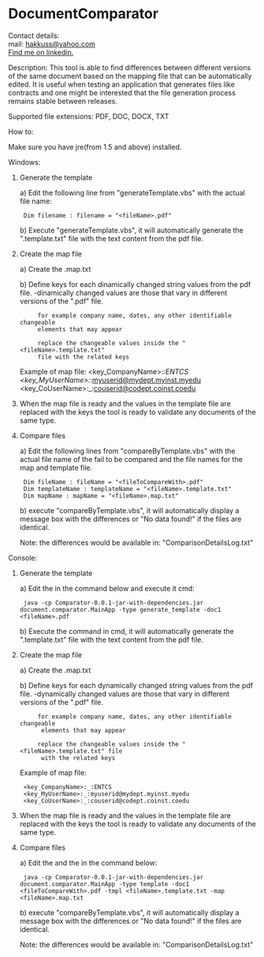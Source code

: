 DocumentComparator
==================

Contact details:<br>
mail: hakkuss@yahoo.com<br>
<a href="http://www.linkedin.com/pub/mircea-sirghi/32/6b5/700/" target="_blank">Find me on linkedin.</a>

Description: 
	This tool is able to find differences between different versions of the same document based on the mapping file that can be automatically edited. 
	It is useful when testing an application that generates files like contracts and one might be interested that the file generation process remains
	stable between releases. 

Supported file extensions:
	PDF,
	DOC,
	DOCX,
	TXT

How to:

Make sure you have jre(from 1.5 and above) installed.

Windows:

1. Generate the template 
 
	a) Edit the following line from "generateTemplate.vbs" with the actual file name: 
	
		Dim filename : filename = "<fileName>.pdf"
	b) Execute "generateTemplate.vbs", it will automatically generate the 
	 "<fileName>.template.txt" file with the text content from the pdf file.
	
2. Create the map file
		 
	a) Create the <fileName>.map.txt
	
	b) Define keys for each dinamically changed string values from the pdf file. 
			-dinamically changed values are those that vary in different versions
			 of the "<fileName>.pdf" file.
		
			for example company name, dates, any other identifiable changeable
			elements that may appear
			
			replace the changeable values inside the "<fileName>.template.txt"
			file with the related keys
			
	Example of map file: 
		<key_CompanyName>:_:ENTCS
		<key_MyUserName>:_:myuserid@mydept.myinst.myedu
		<key_CoUserName>:_:couserid@codept.coinst.coedu							
									
4. When the map file is ready and the values in the template file are replaced with the
 keys the tool is ready to validate any documents of the same type.   
		 
5. Compare files
	
	a) Edit the following lines from "compareByTemplate.vbs" with the actual file 
	name of the fail to be compared and the file names for the map and template file.  
		
		Dim fileName : fileName = "<fileToCompareWith>.pdf"
		Dim templateName : templateName = "<fileName>.template.txt"
		Dim mapName : mapName = "<fileName>.map.txt"
		
	
	b) execute "compareByTemplate.vbs", it will automatically display a message box
	 with the differences or "No data found!" if the files are identical.
	
	Note: the differences would be available in: "ComparisonDetailsLog.txt"	
		
Console: 

1. Generate the template 

	a) Edit the <filename> in the command below and execute it cmd: 
	
		java -cp Comparator-0.0.1-jar-with-dependencies.jar document.comparator.MainApp -type generate_template -doc1 <fileName>.pdf
		
	b) Execute the command in cmd, it will automatically generate the
	 "<fileName>.template.txt" file with the text content from the pdf file.
	
2. Create the map file
		 
	a) Create the <fileName>.map.txt
	
	b) Define keys for each dynamically changed string values from the pdf file. 
			-dynamically changed values are those that vary in different versions
			 of the "<fileName>.pdf" file.
		
			for example company name, dates, any other identifiable changeable
			 elements that may appear
			
			replace the changeable values inside the "<fileName>.template.txt" file
			 with the related keys
			
	Example of map file: 
		
		
		<key_CompanyName>:_:ENTCS
		<key_MyUserName>:_:myuserid@mydept.myinst.myedu
		<key_CoUserName>:_:couserid@codept.coinst.coedu
									
									
4. When the map file is ready and the values in the template file are replaced
 with the keys the tool is ready to validate any documents of the same type.   
		 
5. Compare files
	
	a) Edit the <fileToCompareWith> and the <fileName> in the command below:
		
		java -cp Comparator-0.0.1-jar-with-dependencies.jar document.comparator.MainApp -type template -doc1 <fileToCompareWith>.pdf -tmpl <fileName>.template.txt -map <fileName>.map.txt
	
	b) execute "compareByTemplate.vbs", it will automatically display a message
	 box with the differences or "No data found!" if the files are identical.
	
	Note: the differences would be available in: "ComparisonDetailsLog.txt"